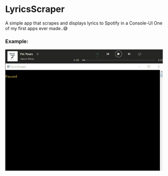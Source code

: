 # LyricsScraper
A simple app that scrapes and displays lyrics to Spotify in a Console-UI
One of my first apps ever made..😅

### Example:
![Alt Text](https://github.com/FkLaagom/LyricsScraper/blob/master/MD/Example.gif)

